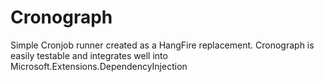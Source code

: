 # Cronograph
Simple Cronjob runner created as a HangFire replacement. Cronograph is easily testable and integrates well into Microsoft.Extensions.DependencyInjection
